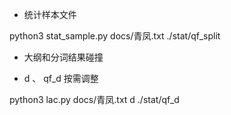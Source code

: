 - 统计样本文件

python3 stat_sample.py docs/青凤.txt ./stat/qf_split


- 大纲和分词结果碰撞

 - d 、 qf_d 按需调整

python3 lac.py docs/青凤.txt d ./stat/qf_d